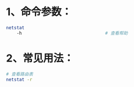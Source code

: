 # 1、命令参数：

```bash
netstat
	-h                                # 查看帮助
```

# 2、常见用法：

```bash
# 查看路由表
netstat -r
```

